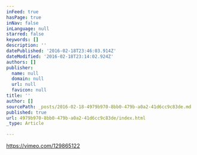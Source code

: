 ```yaml
---
inFeed: true
hasPage: true
inNav: false
inLanguage: null
starred: false
keywords: []
description: ''
datePublished: '2016-02-18T23:46:03.914Z'
dateModified: '2016-02-18T23:14:02.924Z'
authors: []
publisher:
  name: null
  domain: null
  url: null
  favicon: null
title: ''
author: []
sourcePath: _posts/2016-02-18-4979b970-8bb0-479b-a0a2-41d6cc9c83de.md
published: true
url: 4979b970-8bb0-479b-a0a2-41d6cc9c83de/index.html
_type: Article

---
```

https://vimeo.com/129865122